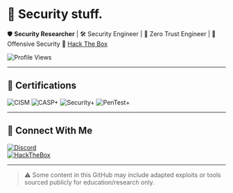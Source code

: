 # 👾 Security stuff.

🛡️ **Security Researcher** | 🛠️ Security Engineer | 🔐 Zero Trust Engineer | 🎯 Offensive Security
🔗 [Hack The Box](https://app.hackthebox.com/profile/2324447)

![Profile Views](https://komarev.com/ghpvc/?username=Jeanpt&label=Profile%20views&color=8A2BE2&style=flat)

---

## 🧪 Certifications

![CISM](https://img.shields.io/badge/CISM-Certified-success?style=flat&logo=ise)
![CASP+](https://img.shields.io/badge/CASP+-Advanced%20Security-blueviolet?style=flat&logo=compTIA)
![Security+](https://img.shields.io/badge/Security+-CompTIA-red?style=flat&logo=compTIA)
![PenTest+](https://img.shields.io/badge/PenTest+-CompTIA-orange?style=flat&logo=compTIA)

---

## 🔗 Connect With Me

[![Discord](https://img.shields.io/badge/Discord-jean.xp-5865F2?style=flat&logo=discord&logoColor=white)](https://discord.com/users/jean.xp)  
[![HackTheBox](https://img.shields.io/badge/HackTheBox-Profile-9FEF00?style=flat&logo=hackthebox)](https://app.hackthebox.com/profile/2324447)

---

> ⚠️ Some content in this GitHub may include adapted exploits or tools sourced publicly for education/research only.
